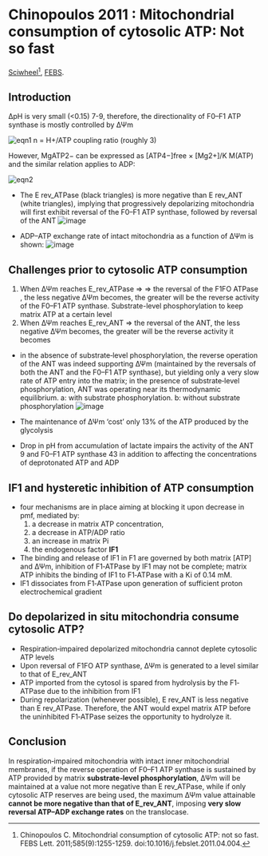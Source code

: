 # Chinopoulos 2011 : Mitochondrial consumption of cytosolic ATP: Not so fast


[Sciwheel](https://sciwheel.com/work/#/items/6151263)[^Chinopoulos2011], [FEBS](https://febs.onlinelibrary.wiley.com/doi/full/10.1016/j.febslet.2011.04.004).

[^Chinopoulos2011]: Chinopoulos C. Mitochondrial consumption of cytosolic ATP: not so fast. FEBS Lett. 2011;585(9):1255-1259. doi:10.1016/j.febslet.2011.04.004.

<!--more-->

## Introduction

ΔpH is very small (<0.15) 7-9, therefore, the directionality of F0–F1 ATP synthase is mostly controlled by ΔΨm

![eqn1](https://user-images.githubusercontent.com/40054455/94360600-1da61f80-00e1-11eb-9eef-e7ebb8770083.png)
n = H+/ATP coupling ratio (roughly 3)

However, MgATP2− can be expressed as [ATP4−]free × [Mg2+]/K M(ATP) and the similar relation applies to ADP:

![eqn2](https://user-images.githubusercontent.com/40054455/94360622-4af2cd80-00e1-11eb-8e94-9af79c119034.png)

* The E rev_ATPase (black triangles) is more negative than E rev_ANT (white triangles), implying that progressively depolarizing mitochondria will first exhibit reversal of the F0–F1 ATP synthase, followed by reversal of the ANT
![image](https://user-images.githubusercontent.com/40054455/125476906-79674342-bf26-4a06-ac96-37e73b770fd6.png)

* ADP–ATP exchange rate of intact mitochondria as a function of ΔΨm is shown:
![image](https://user-images.githubusercontent.com/40054455/125476915-aa03bcef-e288-4c14-b9a5-815022ea1c57.png)

## Challenges prior to cytosolic ATP consumption

1. When ΔΨm reaches E_rev_ATPase => => the reversal of the F1FO ATPase , the less negative ΔΨm becomes, the greater will be the reverse activity of the F0–F1 ATP synthase. Substrate-level phosphorylation to keep matrix ATP at a certain level
2. When ΔΨm reaches E_rev_ANT => the reversal of the ANT, the less negative ΔΨm becomes, the greater will be the reverse activity it becomes
* in the absence of substrate‐level phosphorylation, the reverse operation of the ANT was indeed supporting ΔΨm (maintained by the reversals of both the ANT and the F0–F1 ATP synthase), but yielding only a very slow rate of ATP entry into the matrix; in the presence of substrate‐level phosphorylation, ANT was operating near its thermodynamic equilibrium. a: with substrate phosphorylation. b: without substrate phosphorylation
![image](https://user-images.githubusercontent.com/40054455/125476946-7395d6ee-648b-4ee6-883a-33e02ec698c7.png)

* The maintenance of ΔΨm ‘cost’ only 13% of the ATP produced by the glycolysis
* Drop in pH from accumulation of lactate impairs the activity of the ANT 9 and F0–F1 ATP synthase 43 in addition to affecting the concentrations of deprotonated ATP and ADP

## IF1 and hysteretic inhibition of ATP consumption

* four mechanisms are in place aiming at blocking it upon decrease in pmf, mediated by:
    1.  a decrease in matrix ATP concentration,
    2.  a decrease in ATP/ADP ratio
    3.  an increase in matrix Pi
    4.  the endogenous factor **IF1**
* The binding and release of IF1 in F1 are governed by both matrix [ATP] and ΔΨm, inhibition of F1‐ATPase by IF1 may not be complete; matrix ATP inhibits the binding of IF1 to F1‐ATPase with a Ki of 0.14 mM.
* IF1 dissociates from F1‐ATPase upon generation of sufficient proton electrochemical gradient

## Do depolarized in situ mitochondria consume cytosolic ATP?

* Respiration‐impaired depolarized mitochondria cannot deplete cytosolic ATP levels
* Upon reversal of F1FO ATP synthase, ΔΨm is generated to a level similar to that of E_rev_ANT
* ATP imported from the cytosol is spared from hydrolysis by the F1‐ATPase due to the inhibition from IF1
* During repolarization (whenever possible), E rev_ANT is less negative than E rev_ATPase. Therefore, the ANT would expel matrix ATP before the uninhibited F1‐ATPase seizes the opportunity to hydrolyze it.

## Conclusion

In respiration‐impaired mitochondria with intact inner mitochondrial membranes, if the reverse operation of F0–F1 ATP synthase is sustained by ATP provided by matrix **substrate‐level phosphorylation**, ΔΨm will be maintained at a value not more negative than E rev_ATPase, while if only cytosolic ATP reserves are being used, the maximum ΔΨm value attainable **cannot be more negative than that of E_rev_ANT**, imposing **very slow reversal ATP–ADP exchange rates** on the translocase.



